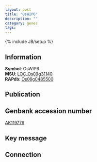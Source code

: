 ```yaml
---
layout: post
title: "OsWIP6"
description: ""
category: genes
tags: 
---
```

{% include JB/setup %}

## Information
__Symbol__: OsWIP6  
__MSU__: [LOC_Os09g31140](http://rice.plantbiology.msu.edu/cgi-bin/ORF_infopage.cgi?orf=LOC_Os09g31140)  
__RAPdb__: [Os09g0485500](http://rapdb.dna.affrc.go.jp/viewer/gbrowse_details/irgsp1?name=Os09g0485500)  

## Publication

## Genbank accession number
[AK119776](http://www.ncbi.nlm.nih.gov/nuccore/AK119776)

## Key message

## Connection


